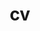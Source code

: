 ---
layout: external
title: cv
nav: true
permalink: /cv/
external_url: https://docs.google.com/document/d/14jECXp8aOvE4hIiNbQUkf2sgGMMLtPmksuo-_ip0Oj8/edit?usp=sharing
---